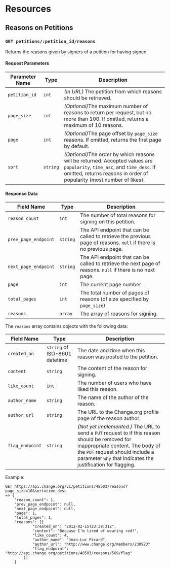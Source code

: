 # Resources

## Reasons on Petitions

### `GET petitions/:petition_id/reasons`

Returns the reasons given by signers of a petition for having signed.

#### Request Parameters

<table>
    <thead>
        <th>Parameter Name</th>
        <th>Type</th>
        <th>Description</th>
    </thead>
    <tbody>
        <tr>
            <td><code>petition_id</code></td>
            <td><code>int</code></td>
            <td>
                <em>(In URL)</em> The petition from which reasons should be
                retrieved.
            </td>
        </tr>
        <tr>
            <td><code>page_size</code></td>
            <td><code>int</code></td>
            <td>
                <em>(Optional)</em>The maximum number of reasons to return per 
                request, but no more than 100. If omitted, returns a maximum of 10 reasons.
            </td>
        </tr>
        <tr>
            <td><code>page</code></td>
            <td><code>int</code></td>
            <td>
                <em>(Optional)</em>The page offset by <code>page_size</code> 
                reasons. If omitted, returns the first page by default.
            </td>
        </tr>
        <tr>
            <td><code>sort</code></td>
            <td><code>string</code></td>
            <td>
                <em>(Optional)</em>The order by which reasons will be returned. 
                Accepted values are <code>popularity</code>, 
                <code>time_asc</code>, and <code>time_desc</code>. If omitted, returns
                reasons in order of popularity (most number of likes).
            </td>
        </tr>
    </tbody>
</table>

#### Response Data

<table>
    <thead>
        <th>Field Name</th>
        <th>Type</th>
        <th>Description</th>
    </thead>
    <tbody>
        <tr>
            <td><code>reason_count</code></td>
            <td><code>int</code></td>
            <td>
                The number of total reasons for signing on this petition.
            </td>
        </tr>
        <tr>
            <td><code>prev_page_endpoint</code></td>
            <td><code>string</code></td>
            <td>
                The API endpoint that can be called to retrieve the previous
                page of reasons. <code>null</code> if there is no previous page.
            </td>
        </tr>
        <tr>
            <td><code>next_page_endpoint</code></td>
            <td><code>string</code></td>
            <td>
                The API endpoint that can be called to retrieve the next page
                of reasons. <code>null</code> if there is no next page.
            </td>
        </tr>
        <tr>
            <td><code>page</code></td>
            <td><code>int</code></td>
            <td>
                The current page number.
            </td>
        </tr>
        <tr>
            <td><code>total_pages</code></td>
            <td><code>int</code></td>
            <td>
                The total number of pages of reasons (of size specified by
                <code>page_size</code>)
            </td>
        </tr>
        <tr>
            <td><code>reasons</code></td>
            <td><code>array</code></td>
            <td>
                The array of reasons for signing.
            </td>
        </tr>
    </tbody>
</table>

The `reasons` array contains objects with the following data:

<table>
    <thead>
        <th>Field Name</th>
        <th>Type</th>
        <th>Description</th>
    </thead>
    <tbody>
        <tr>
            <td><code>created_on</code></td>
            <td><code>string</code> of ISO-8601 datetime</td>
            <td>
                The date and time when this reason was posted to the petition.
            </td>
        </tr>
        <tr>
            <td><code>content</code></td>
            <td><code>string</code></td>
            <td>
                The content of the reason for signing.
            </td>
        </tr>
        <tr>
            <td><code>like_count</code></td>
            <td><code>int</code></td>
            <td>
                The number of users who have liked this reason.
            </td>
        </tr>
        <tr>
            <td><code>author_name</code></td>
            <td><code>string</code></td>
            <td>
                The name of the author of the reason.
            </td>
        </tr>
        <tr>
            <td><code>author_url</code></td>
            <td><code>string</code></td>
            <td>
                The URL to the Change.org profile page of the reason author.
            </td>
        </tr>
        <tr>
            <td><code>flag_endpoint</code></td>
            <td><code>string</code></td>
            <td>
                <em>(Not yet implemented.)</em> The URL to send a <code>PUT</code> request to if this reason
                should be removed for inappropriate content. The body of the
                <code>PUT</code> request should include a parameter 
                <code>why</code> that indicates the justification for flagging.
            </td>
        </tr>
    </tbody>
</table>

Example:

    GET https://api.change.org/v1/petitions/48503/reasons?page_size=10&sort=time_desc
    => {
        "reason_count": 1,
        "prev_page_endpoint": null,
        "next_page_endpoint": null,
        "page": 1,
        "total_pages": 1,
        "reasons": [{
                "created_on": "2012-02-15T23:39:31Z",
                "content": "Because I’m tired of wearing red!",
                "like_count": 4,
                "author_name": "Jean-Luc Picard",
                "author_url": "http://www.change.org/members/230923"
                "flag_endpoint": "http://api.change.org/petitions/48503/reasons/569/flag"
            }]
        }
